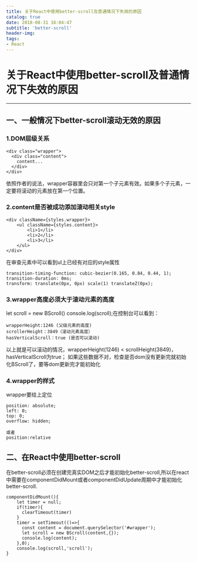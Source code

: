```yaml
---
title: 关于React中使用better-scroll及普通情况下失效的原因
catalog: true
date: 2018-08-31 16:04:47
subtitle: 'better-scroll'
header-img:
tags:
- React
---
```

# 关于React中使用better-scroll及普通情况下失效的原因

---------

## 一、一般情况下better-scroll滚动无效的原因
### 1.DOM层级关系
```
<div class="wrapper">
  <div class="content">
    content...
  </div>
</div>
```
依照作者的说法，wrapper容器里会只对第一个子元素有效。如果多个子元素，一定要将滚动的元素放在第一个位置。
### 2.content是否被成功添加滚动相关style
```
<div className={styles.wrapper}>
    <ul className={styles.content}>
        <li>1</li>
        <li>2</li>
        <li>3</li>
    </ul>
</div>
```
在审查元素中可以看到ul上已经有对应的style属性
```
transition-timing-function: cubic-bezier(0.165, 0.84, 0.44, 1);
transition-duration: 0ms;
transform: translate(0px, 0px) scale(1) translateZ(0px);
```
### 3.wrapper高度必须大于滚动元素的高度
let scroll = new BScroll()
console.log(scroll);在控制台可以看到：
```
wrapperHeight:1246 (父级元素的高度)
scrollerHeight：3849（滚动元素高度）
hasVerticalScroll：true (是否可以滚动)

```
以上就是可以滚动的情况，wrapperHeight(1246) < scrollHeight(3849)，hasVerticalScroll为true；
如果这些数据不对，检查是否dom没有更新完就初始化BScroll了，要等dom更新完才能初始化
### 4.wrapper的样式
wrapper要给上定位
```
position: absolute;
left: 0;
top: 0;
overflow: hidden;

或者
position:relative
```

## 二、在React中使用better-scroll
在better-scroll必须在创建完真实DOM之后才能初始化better-scroll,所以在react中需要在componentDidMount或者componentDidUpdate周期中才能初始化better-scroll.
```
componentDidMount(){
    let timer = null;
    if(timer){
      clearTimeout(timer)
    }
    timer = setTimeout(()=>{
      const content = document.querySelector('#wrapper');
      let scroll = new BScroll(content,{});
      console.log(content);
    },0);
    console.log(scroll,'scroll');
}
```


